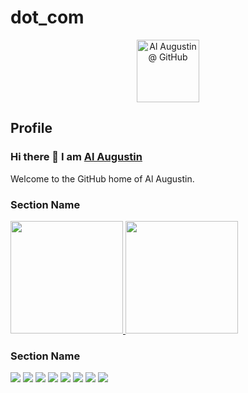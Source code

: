 # dot_com

<div align="center">
 <img width="100px" src="https://media-exp1.licdn.com/dms/image/C4E03AQH9h4rLFB1FuQ/profile-displayphoto-shrink_200_200/0/1516305327322?e=1629331200&v=beta&t=nZlnRYKXf_sX7iCr8M_niHbYEEu92yAvRI1WPEKLdYg" align="center" alt="Al Augustin @ GitHub" />
</div>

## Profile

### Hi there 👋 I am [Al Augustin](https://alaugustin.com)

Welcome to the GitHub home of Al Augustin.

### Section Name
<a href="https://github.com/ALAUGUSTIN">
  <img height="180em" src="https://github-readme-stats.vercel.app/api?username=ALAUGUSTIN&theme=buefy&show_icons=true" />
  <img height="180em" src="https://github-readme-stats.vercel.app/api/top-langs/?username=ALAUGUSTIN&theme=buefy&layout=compact" />
</a>

### Section Name
<img src = "https://img.shields.io/badge/-HTML5-E34F26?style=flat&logo=html5&logoColor=white"> 
<img src = "https://img.shields.io/badge/-CSS3-1572B6?style=flat&logo=css3&logoColor=white">
<img src="https://img.shields.io/badge/-JavaScript-eed718?style=flat&logo=javascript&logoColor=ffffff">
<img src="https://img.shields.io/badge/-Sass-cc6699?style=flat&logo=sass&logoColor=ffffff">
<img src="https://img.shields.io/badge/-Node.js-3C873A?style=flat&logo=Node.js&logoColor=white">
<img src="http://img.shields.io/badge/-Git-F1502F?style=flat&logo=git&logoColor=FFFFFF">
<img src="http://img.shields.io/badge/-Github-000000?style=flat&logo=github&logoColor=FFFFFF">
<img src="http://img.shields.io/badge/-VS%20Code-007ACC?style=flat&logo=visual%20studio%20code&logoColor=white">
